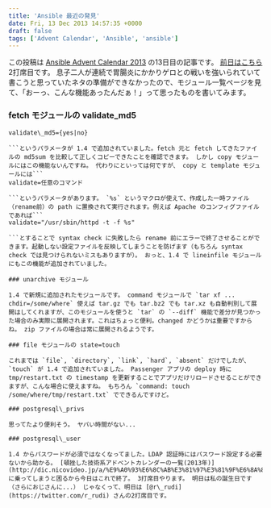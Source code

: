 ```yaml
---
title: 'Ansible 最近の発見'
date: Fri, 13 Dec 2013 14:57:35 +0000
draft: false
tags: ['Advent Calendar', 'Ansible', 'ansible']
---
```


この投稿は [Ansible Advent Calendar 2013](http://qiita.com/advent-calendar/2013/ansible) の13日目の記事です。 [前日はこちら](http://qiita.com/ando-masaki/items/b2780c70e521b296d85a) 2打席目です。 息子二人が連続で胃腸炎にかかりゲロとの戦いを強いられていて書こうと思っていたネタの準備ができなかったので、モジュール一覧ページを見て、「おーっ、こんな機能あったんだぁ！」って思ったものを書いてみます。

### fetch モジュールの validate\_md5

```
validate\_md5={yes|no}

```というパラメータが 1.4 で追加されていました。fetch 元と fetch してきたファイルの md5sum を比較して正しくコピーできたことを確認できます。 しかし copy モジュールにはこの機能ないんですね。 代わりにといっては何ですが、 copy と template モジュールには```
validate=任意のコマンド

```というパラメータがあります。 `%s` というマクロが使えて、作成した一時ファイル（rename前）の path に置換されて実行されます。例えば Apache のコンフィグファイルであれば```
validate="/usr/sbin/httpd -t -f %s"

```とすることで syntax check に失敗したら rename 前にエラーで終了させることができます。起動しない設定ファイルを反映してしまうことを防げます（もちろん syntax check では見つけられないミスもありますが）。 おっと、1.4 で lineinfile モジュールにもこの機能が追加されていました。

### unarchive モジュール

1.4 で新規に追加されたモジュールです。 command モジュールで `tar xf ... chdir=/some/where` 使えば tar.gz でも tar.bz2 でも tar.xz も自動判別して展開はしてくれますが、このモジュールを使うと `tar` の `--diff` 機能で差分が見つかった場合のみ実際に展開されます。これはちょっと便利。changed かどうかは重要ですからね。 zip ファイルの場合は常に展開されるようです。

### file モジュールの state=touch

これまでは `file`, `directory`, `link`, `hard`, `absent` だけでしたが、`touch` が 1.4 で追加されていました。 Passenger アプリの deploy 時に tmp/restart.txt の timestamp を更新することでアプリだけリロードさせることができますが、こんな場合に使えますね。 もちろん `command: touch /some/where/tmp/restart.txt` でできるんですけど。

### postgresql\_privs

思ってたより便利そう。 ヤバい時間がない...

### postgresql\_user

1.4 からパスワードが必須ではなくなってました。LDAP 認証時にはパスワード設定する必要ないから助かる。 [頓挫した技術系アドベントカレンダーの一覧(2013年)](http://dic.nicovideo.jp/a/%E9%A0%93%E6%8C%AB%E3%81%97%E3%81%9F%E6%8A%80%E8%A1%93%E7%B3%BB%E3%82%A2%E3%83%89%E3%83%99%E3%83%B3%E3%83%88%E3%82%AB%E3%83%AC%E3%83%B3%E3%83%80%E3%83%BC%E3%81%AE%E4%B8%80%E8%A6%A7(2013%E5%B9%B4)) に乗ってしまうと困るから今日はこれで終了。 3打席目やります。 明日は私の誕生日です（さらにおじさんに...） じゃなくって、明日は [@r\_rudi](https://twitter.com/r_rudi) さんの2打席目です。